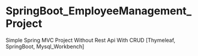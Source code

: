 # SpringBoot_EmployeeManagement_Project
 Simple Spring MVC Project
 Without Rest Api
 With CRUD [Thymeleaf, SpringBoot, Mysql_Workbench]
